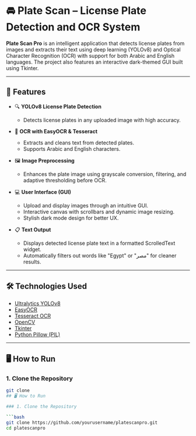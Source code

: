 # 🚘 Plate Scan  – License Plate Detection and OCR System

**Plate Scan Pro** is an intelligent application that detects license plates from images and extracts their text using deep learning (YOLOv8) and Optical Character Recognition (OCR) with support for both Arabic and English languages. The project also features an interactive dark-themed GUI built using Tkinter.

---

## 📌 Features

- 🔍 **YOLOv8 License Plate Detection**
  - Detects license plates in any uploaded image with high accuracy.
  
- 🧠 **OCR with EasyOCR & Tesseract**
  - Extracts and cleans text from detected plates.
  - Supports Arabic and English characters.

- 🖼️ **Image Preprocessing**
  - Enhances the plate image using grayscale conversion, filtering, and adaptive thresholding before OCR.

- 💻 **User Interface (GUI)**
  - Upload and display images through an intuitive GUI.
  - Interactive canvas with scrollbars and dynamic image resizing.
  - Stylish dark mode design for better UX.

- 📋 **Text Output**
  - Displays detected license plate text in a formatted ScrolledText widget.
  - Automatically filters out words like "Egypt" or "مصر" for cleaner results.

---

## 🛠️ Technologies Used

- [Ultralytics YOLOv8](https://docs.ultralytics.com/)
- [EasyOCR](https://github.com/JaidedAI/EasyOCR)
- [Tesseract OCR](https://github.com/tesseract-ocr/tesseract)
- [OpenCV](https://opencv.org/)
- [Tkinter](https://docs.python.org/3/library/tkinter.html)
- [Python Pillow (PIL)](https://pillow.readthedocs.io/)

---

## 🖥️ How to Run

### 1. Clone the Repository

```bash
git clone 
## 🖥️ How to Run

### 1. Clone the Repository

```bash
git clone https://github.com/yourusername/platescanpro.git
cd platescanpro


